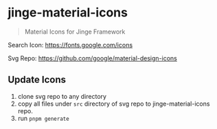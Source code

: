 # jinge-material-icons

> Material Icons for Jinge Framework

Search Icon: https://fonts.google.com/icons

Svg Repo: https://github.com/google/material-design-icons

## Update Icons

1. clone svg repo to any directory
2. copy all files under `src` directory of svg repo to jinge-material-icons repo.
3. run `pnpm generate`